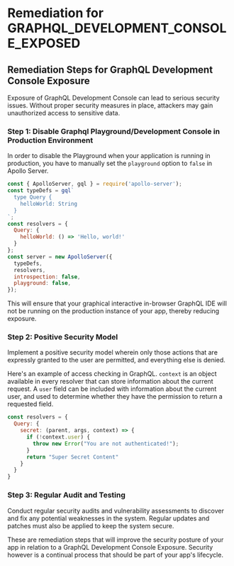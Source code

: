 # Remediation for GRAPHQL_DEVELOPMENT_CONSOLE_EXPOSED

## Remediation Steps for GraphQL Development Console Exposure

Exposure of GraphQL Development Console can lead to serious security issues. Without proper security measures in place, attackers may gain unauthorized access to sensitive data.

### Step 1: Disable Graphql Playground/Development Console in Production Environment
In order to disable the Playground when your application is running in production, you have to manually set the `playground` option to `false` in Apollo Server. 


```javascript
const { ApolloServer, gql } = require('apollo-server');
const typeDefs = gql`
  type Query {
    helloWorld: String
  }
`;
const resolvers = {
  Query: {
    helloWorld: () => 'Hello, world!'
  }
};
const server = new ApolloServer({
  typeDefs,
  resolvers,
  introspection: false,
  playground: false,
});
```
This will ensure that your graphical interactive in-browser GraphQL IDE will not be running on the production instance of your app, thereby reducing exposure.

### Step 2: Positive Security Model
Implement a positive security model wherein only those actions that are expressly granted to the user are permitted, and everything else is denied.

Here's an example of access checking in GraphQL. `context` is an object available in every resolver that can store information about the current request. A `user` field can be included with information about the current user, and used to determine whether they have the permission to return a requested field.  

```javascript
const resolvers = {
  Query: {
    secret: (parent, args, context) => {
      if (!context.user) {
        throw new Error("You are not authenticated!");
      }
      return "Super Secret Content"
    }
  }
}
```

### Step 3: Regular Audit and Testing
Conduct regular security audits and vulnerability assessments to discover and fix any potential weaknesses in the system. Regular updates and patches must also be applied to keep the system secure. 

These are remediation steps that will improve the security posture of your app in relation to a GraphQL Development Console Exposure. Security however is a continual process that should be part of your app's lifecycle.